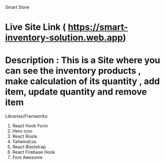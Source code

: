 Smart Store
 # Live Site Link ( https://smart-inventory-solution.web.app)
# Description : This is a Site where you can see the inventory products , make calculation of its quantity , add item, update quantity and remove item 


Libraries/Framworks:
1. React Hook Form
2. Hero icon
3. React Route
4. Tailwindcss
5. React-Bootstrap
6. React Firebase Hook
7. Font Awesome
